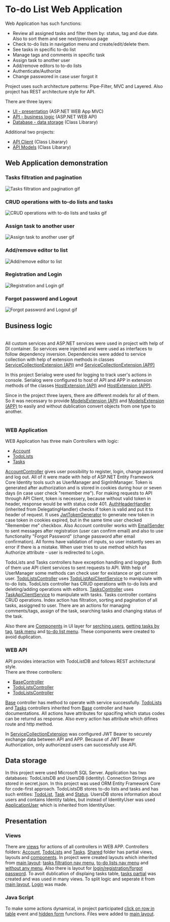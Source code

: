 # To-do List Web Application

Web Application has such functions:
- Review all assigned tasks and filter them by: status, tag and due date. Also to sort them and see next/previous page
- Check to-do lists in navigation menu and create/edit/delete them. 
- See tasks in specific to-do list
- Manage tags and comments in specific task
- Assign task to another user
- Add/remove editors to to-do lists
- Authenticate/Authorize
- Change passwored in case user forgot it

Project uses such architecture patterns: Pipe-Filter, MVC and Layered. Also project has REST architecture style for API.

There are three layers:
- [UI - presentation](./TodoListApp.WebApp) (ASP.NET WEB App MVC)
- [API - business logic](./TodoListApp.WebApi) (ASP.NET WEB API)
- [Database - data storage](./TodoListApp.Database) (Class Libarary)

Additional two projects:
- [API Client](./TodoListApp.ApiClient) (Class Libarary)
- [API Models](./TodoListApp.WebApi.Models) (Class Libarary)

## Web Application demonstration

### Tasks filtration and pagination
![Tasks filtration and pagination gif](./Resources/assigned-tasks.gif)

### CRUD operations with to-do lists and tasks
![CRUD operations with to-do lists and tasks gif](./Resources/CRUD-operations.gif)

### Assign task to another user
![Assign task to another user gif](./Resources/assign-of-task.gif)

### Add/remove editor to list
![Add/remove editor to list](./Resources/add-and-remove-editor.gif)

### Registration and Login
![Registration and Login gif](./Resources/registration-and-login.gif)

### Forgot password and Logout 
![Forgot password and Logout gif](./Resources/forgot-password-and-logout.gif)

## Business logic 

<br/>All custom services and ASP.NET services were used in project with help of DI container. So services were injected and were used as interfaces to follow dependency inversion. Dependencies were added to service collection with help of extension methods in classes [ServiceCollectionExtension (API)](./TodoListApp.WebApi/Extensions/ServiceCollectionExtension.cs) and [ServiceCollectionExtension (APP)](./TodoListApp.WebApp/Extensions/ServiceCollectionExtension.cs)<br/>

In this project Serialog were used for logging to track user's actions in console. Serialog were configured to host of API and APP in extension methods of the classes [HostExtension (API)](./TodoListApp.WebApp/Extensions/HostExtension.cs) and [HostExtension (APP)](./TodoListApp.WebApi/Extensions/HostExtension.cs).<br/>

Since in the project three layers, there are different models for all of them. So it was necessary to provide [ModelsExtension (API)](./TodoListApp.WebApi/Extensions/ModelsExtension.cs) and [ModelsExtension (APP)](./TodoListApp.WebApp/Extensions/ModelsExtension.cs) to easily and without dublication convert objects from one type to another.<br/><br/>

### WEB Application
 WEB Application has three main Controllers with logic:
- [Account](./TodoListApp.WebApp/Controllers/AccountController.cs)
- [TodoLists](./TodoListApp.WebApp/Controllers/TodoListsController.cs)
- [Tasks](./TodoListApp.WebApp/Controllers/TasksController.cs)

[AccountController](./TodoListApp.WebApp/Controllers/AccountController.cs) gives user possibility to register, login, change password and log out. All of it were made with help of ASP.NET Entity Framework Core Identity tools such as UserManager and SignInManager. Token is generated after authorization and is stored in cookies during hour or seven days (in case user check "remember me"). For making requests to API through API Client, token is necessery, because without valid token in header, response would be with status code 401. [AuthHeaderHandler](./TodoListApp.WebApp/Handlers/AuthHeaderHandler.cs) (inherited from DelegatingHandler) checks if token is valid and put it to header of request. It uses [JwtTokenGenerator](./TodoListApp.WebApp/Helpers/JwtTokenGenerator.cs) to generate new token in case token in cookies expired, but in the same time user checked "Remember me" checkbox. Also Account controller works with [EmailSender](./TodoListApp.WebApp/Services/EmailSender.cs) to sent messages after registration (user can confirm email) and also to use functionality "Forgot Password" (change password after email confirmation). All forms have validation of inputs, so user instantly sees an error if there is a mistake. When user tries to use method which has Authorize attribute - user is redirected to Login.<br/>

TodoLists and Tasks controllers have exception handling and logging. Both of them use API client services to sent requests to API. With help of UserManager some methods can check user for existance or get current user. [TodoListsController](./TodoListApp.WebApp/Controllers/TodoListsController.cs) uses [TodoListApiClientService](./TodoListApp.ApiClient/Services/TodoListApiClientService.cs) to manipulate with to-do lists. TodoLists controller has CRUD operations with to-do lists and deleting/adding operations with editors. [TasksController](./TodoListApp.WebApp/Controllers/TasksController.cs) uses [TaskApiClientService](./TodoListApp.ApiClient/Services/TaskApiClientService.cs) to manipulate with tasks. Tasks controller contains CRUD operations. Index action has filtration, sorting and pagination of all tasks, assiggned to user. There are an actions for managing comments/tags, assign of the task, searching tasks and changing status of the task.<br/>

Also there are [Components](./TodoListApp.WebApp/Components) in UI layer for [serching users](./TodoListApp.WebApp/Components/SearchUsersViewComponent.cs), [getting tasks by tag](./TodoListApp.WebApp/Components/GetTasksByTagViewComponent.cs), [task menu](./TodoListApp.WebApp/Components/TaskMenuViewComponent.cs) and [to-do list menu](./TodoListApp.WebApp/Components/TodoListMenuViewComponent.cs). These components were created to avoid duplication.

### WEB API
API provides interaction with TodoListDB and follows REST architectural style. <br/>
There are three controllers:
- [BaseController](./TodoListApp.WebApi/Controllers/BaseController.cs)
- [TodoListsController](./TodoListApp.WebApi/Controllers/TodoListsController.cs)
- [TodoListsController](./TodoListApp.WebApi/Controllers/TodoListsController.cs)

[Base](./TodoListApp.WebApi/Controllers/BaseController.cs) controller has method to operate with service successfully. [TodoLists](./TodoListApp.WebApi/Controllers/TodoListsController.cs) and [Tasks](./TodoListApp.WebApi/Controllers/TodoListsController.cs) controllers inherited from [Base](./TodoListApp.WebApi/Controllers/BaseController.cs) controller and have documentations. All actions have attributes for spacifing which status codes can be returnd as response. Also every action has attribute which difines route and http method.

In [ServiceCollectionExtension](./TodoListApp.WebApi/Extensions/ServiceCollectionExtension.cs) was configured JWT Bearer to securely exchange data between API and APP. Because of JWT Bearer Authorization, only authorizezd users can successfuly use API.

## Data storage

In this project were used Microsoft SQL Server. Application has two databases: TodoListsDB and UsersDB (identity). Connection Strings are stored in secret.json. In this project was used ORM Entity Framework Core for code-first approach. TodoListsDB stores to-do lists and tasks and has such entities: [TodoList](./TodoListApp.Database/Entities/TodoListEntity.cs), [Task](./TodoListApp.Database/Entities/TaskEntity.cs) and [Status](./TodoListApp.Database/Entities/StatusEntity.cs). UsersDB stores information about users and contains Identity tables, but instead of IdentityUser was used [ApplicationUser](TodoListApp.WebApp/Models/AuthenticationModels/ApplicationUser.cs) which is inherited from IdentityUser.

## Presentation

### Views
There are [views](./TodoListApp.WebApp/Views) for actions of all controllers in WEB APP. Controllers folders: [Account](./TodoListApp.WebApp/Views/Account), [TodoLists](./TodoListApp.WebApp/Views/TodoLists) and [Tasks](./TodoListApp.WebApp/Views/Tasks). [Shared](./TodoListApp.WebApp/Views/Shared) folder has partial views, layouts and [components](./TodoListApp.WebApp/Views/Shared/Components). In project were created layouts which inherited from [main layout](./TodoListApp.WebApp/Views/Shared/_Layout.cshtml): [tasks filtration nav menu](./TodoListApp.WebApp/Views/Shared/_TaskLayout.cshtml), [to-do lists nav menu](./TodoListApp.WebApp/Views/Shared/_TodoListLayout.cshtml) and [without any menu](./TodoListApp.WebApp/Views/Shared/_CenterLayout.cshtml). Also there is layout for [login/registration/forgot password](./TodoListApp.WebApp/Views/Shared/_AccountLayout.cshtml). To avoit dublication of displaing tasks table, [tasks partial](./TodoListApp.WebApp/Views/Shared/_TasksPartial.cshtml) was created and was used in many views. To split logic and seperate it from [main layout](./TodoListApp.WebApp/Views/Shared/_Layout.cshtml), [Login](./TodoListApp.WebApp/Views/Shared/_LoginPartial.cshtml) was made.

### Java Script
To make some actions dynamical, in project participated [click on row in table](./TodoListApp.WebApp/wwwroot/js/task-table.js) event and [hidden form](./TodoListApp.WebApp/wwwroot/js/hidden-form.js) functions. Files were added to [main layout](./TodoListApp.WebApp/Views/Shared/_Layout.cshtml).
